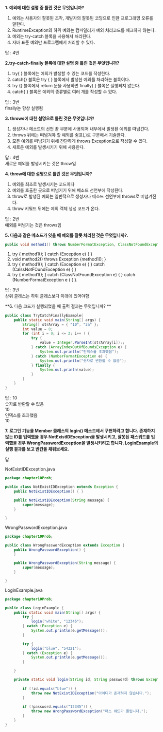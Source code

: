 **1. 예외에 대한 설명 중 틀린 것은 무엇입니까?** <br>
1) 예외는 사용자의 잘못된 조작, 개발자의 잘못된 코딩으로 인한 프로그래밍 오류를 말한다.<br>
2) RuntimeException의 하위 예외는 컴파일러가 예외 처리코드를 체크하지 않는다.<br>
3) 예외는 try-catch 블록을 사용해서 처리된다.<br>
4) 자바 표준 예외만 프로그램에서 처리할 수 있다.<br>

답 : 4번<br>


**2.try-catch-finally 블록에 대한 설명 중 틀린 것은 무엇입니까?** <br>
1) try{ } 블록에는 예외가 발생할 수 있는 코드를 작성한다.<br>
2) catch{} 블록은 try { } 블록에서 발생한 예외를 처리하는 블록이다.<br>
3) try {} 블록에서 return 문을 사용하면 finally{ } 블록은 실행되지 않는다.<br>
4) catch{ } 블록은 예외의 종류별로 여러 개를 작성할 수 있다.<br>

답 : 3번<br>
finally는 항상 실행됨


**3. throws에 대한 설명으로 틀린 것은 무엇입니까?** <br>
1) 생성자나 메소드의 선언 끝 부분에 사용되어 내부에서 발생된 예외를 떠넘긴다.<br>
2) throws 뒤에는 떠넘겨야 할 예외를 쉼표(,)로 구분해서 기술한다.<br>
3) 모든 예외를 떠넘기기 위해 간단하게 throws Exception으로 작성할 수 있다.<br>
4) 새로운 예외를 발생시키기 위해 사용한다.<br>

답 : 4번<br>
새로운 예외를 발생시키는 것은 throw임

**4. throw에 대한 설명으로 틀린 것은 무엇입니까?** <br>
1) 예외를 최초로 발생시키는 코드이다<br>
2) 예외를 호출한 곳으로 떠넘기기 위해 메소드 선언부에 작성된다.<br>
3) throw로 발생된 예외는 일반적으로 생성자나 메소드 선언부에 throws로 떠넘겨진다.<br>
4) throw 키워드 뒤에는 예외 객체 생성 코드가 온다.<br>

답 : 2번<br>
예외를 떠넘기는 것은 throws임


**5. 다음과 같은 메소드가 잇을 때 예외를 잘못 처리한 것은 무엇입니까?.** <br>

```java
public void method1() throws NumberFormatException, ClassNotFoundException { }
```

1) try { method1(); } catch (Exception e) { }<br>
2) void method2() throws Exception {method1(); } <br>
3) try { method1(); } catch (Exception e) { } catch (CalssNotFOundException e) { }<br>
4) try { method1(); } catch (ClassNotFoundException e) { } catch (NumberFormatException e ) { }.<br>

답 : 3번<br>
상위 클래스는 하위 클래스보다 아래에 있어야함


**6. 다음 코드가 실행되었을 때 출력 결과는 무엇입니까? ** <br>

```java
public class TryCatchFinallyExample{
	public static void main(String[] args) {
		String[] strArray = { "10", "2a" };
		int value = 0;
		for (int i = 0; i <= 2; i++ ) {
			try {
				value = Integer.ParseInt(strArray[i]);;
			} catch (ArrayIndexOutOfBoundsException e) {
				System.out.println("인덱스를 초과했음");
			} catch (NumberFormatException e) {
				System.out.println("숫자로 변환할 수 없음");
			} finally {
				System.out.prinln(value);
			}
		}
	}
}
```

답 : 10<br>
숫자로 반환할 수 없음<br>
10<br>
인덱스를 초과했음<br>
10


**7. 로그인 기능을 Member 클래스의 login() 메소드에서 구현하려고 합니다. 존재하지 않는 ID를 입력했을 경우 NotExistIDException을 발생시키고, 잘못된 패스워드를 입력했을 경우 WrongPasswordException을 발생시키려고 합니다. LoginExample의 실행 결과를 보고 빈칸을 채워보세요.** <br>

답<br>

NotExistIDException.java

```java
package chapter10Prob;

public class NotExistIDException extends Exception {
	public NotExistIDException() { }
	
	public NotExistIDException(String message) {
		super(message);
	}

}
```

WrongPasswordException.java

```java
package chapter10Prob;

public class WrongPasswordException extends Exception {
	public WrongPasswordException() {
	}

	public WrongPasswordException(String message) {
		super(message);
	}

}
```

LoginExample.java

```java
package chapter10Prob;

public class LoginExample {
	public static void main(String[] args) {
		try {
			login("white", "12345");
		} catch (Exception e) {
			System.out.println(e.getMessage());
		}

		try {
			login("blue", "54321");
		} catch (Exception e) {
			System.out.println(e.getMessage());
		}

	}

	private static void login(String id, String password) throws Exception {
		
		if (!id.equals("blue")) {
			throw new NotExistIDException("아이디가 존재하지 않습니다.");
		}
		
		if (!password.equals("12345")) {
			throw new WrongPasswordException("패스 워드가 틀립니다.");
		}
	}
}

```
